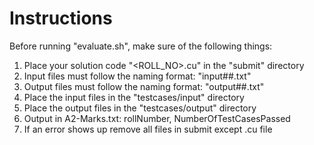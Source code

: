 # Instructions
Before running "evaluate.sh", make sure of the following things:
  1. Place your solution code "<ROLL_NO>.cu" in the "submit" directory
  2. Input files must follow the naming format: "input##.txt"
  3. Output files must follow the naming format: "output##.txt"
  4. Place the input files in the "testcases/input" directory
  5. Place the output files in the "testcases/output" directory
  6. Output in A2-Marks.txt: rollNumber, NumberOfTestCasesPassed
  7. If an error shows up remove all files in submit except .cu file